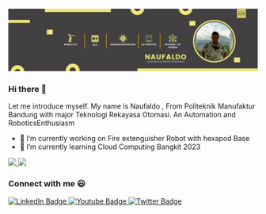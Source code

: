 ![a header](https://github.com/Naufaldo/Naufaldo/blob/5693990fe394ede2dd500813f7471ea06b2799cb/img/Header.jpeg)

### Hi there 👋

Let me introduce myself. My name is  Naufaldo , From Politeknik Manufaktur Bandung with major Teknologi Rekayasa Otomasi.
An Automation and RoboticsEnthusiasm



- 🔭 I’m currently working on Fire extenguisher Robot with hexapod Base
- 🌱 I’m currently learning Cloud Computing Bangkit 2023

<p align="left">
<a href="https://github.com/Naufaldo">
  <img height="180em" src="https://github-readme-stats-eight-theta.vercel.app/api?username=Naufaldo&show_icons=true&theme=algolia&include_all_commits=true&count_private=true"/>
  <img height="180em" src="https://github-readme-stats-eight-theta.vercel.app/api/top-langs/?username=Naufaldo&layout=compact&langs_count=8&theme=algolia"/>
</a>
</p>

### Connect with me :smiley:

<div id="badges">
  <a href="https://www.linkedin.com/in/naufaldo-do-80b39b1a5/?locale=en_US">
    <img src="https://img.shields.io/badge/LinkedIn-blue?style=for-the-badge&logo=linkedin&logoColor=white" alt="LinkedIn Badge"/>
  </a>
  <a href="https://www.youtube.com/channel/UCfcdchzhztPIqN_TO-n6XPQ">
    <img src="https://img.shields.io/badge/YouTube-red?style=for-the-badge&logo=youtube&logoColor=white" alt="Youtube Badge"/>
  </a>
  <a href="https://twitter.com/nau136">
    <img src="https://img.shields.io/badge/Twitter-blue?style=for-the-badge&logo=twitter&logoColor=white" alt="Twitter Badge"/>
  </a>
</div>
